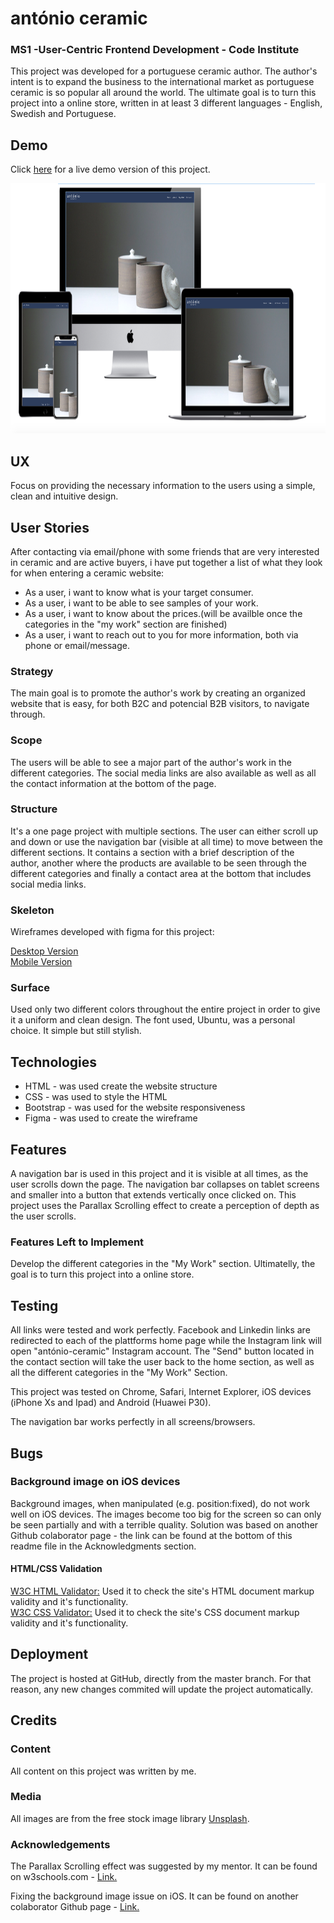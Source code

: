 # antónio ceramic

### MS1 -User-Centric Frontend Development - Code Institute

This project was developed for a portuguese ceramic author. The author's intent is to expand the business to the international market as portuguese ceramic is so popular all around the world. The ultimate goal is to turn this project into a online store, written in at least 3 different languages - English, Swedish and Portuguese.

## Demo

Click <a href="https://mendesfsweden.github.io/milestone-project1/">here</a> for a live demo version of this project.

<img src="assets/images/demo.png" width="1200" height="400">

## UX

Focus on providing the necessary information to the users using a simple, clean and intuitive design. 

## User Stories

After contacting via email/phone with some friends that are very interested in ceramic and are active buyers, i have put together a list of what they look for when entering a ceramic website:
<ul>
  <li>As a user, i want to know what is your target consumer.</li>
  <li>As a user, i want to be able to see samples of your work.</li>
  <li>As a user, i want to know about the prices.(will be availble once the categories in the "my work" section are finished)</li>
  <li>As a user, i want to reach out to you for more information, both via phone or email/message.</li>
</ul>

### Strategy

The main goal is to promote the author's work by creating an organized website that is easy, for both B2C and potencial B2B visitors, to navigate through. 

### Scope

The users will be able to see a major part of the author's work in the different categories. The social media links are also available as well as all the contact information at the bottom of the page.   

### Structure 

It's a one page project with multiple sections. The user can either scroll up and down or use the navigation bar (visible at all time) to move between the different sections. It contains a section with a brief description of the author, another where the products are available to be seen through the different categories and finally a contact area at the bottom that includes social media links.

### Skeleton

Wireframes developed with figma for this project:

<a href="https://github.com/mendesfsweden/milestone-project1/blob/master/assets/mockups/Desktop.pdf">Desktop Version</a><br>
<a href="https://github.com/mendesfsweden/milestone-project1/blob/master/assets/mockups/Mobile.pdf">Mobile Version</a>

### Surface

Used only two different colors throughout the entire project in order to give it a uniform and clean design. The font used, Ubuntu, was a personal choice. It simple but still stylish.  


## Technologies

<ul>
  <li>HTML - was used create the website structure</li>
  <li>CSS - was used to style the HTML</li>
  <li>Bootstrap - was used for the website responsiveness </li>
  <li>Figma - was used to create the wireframe</li>
</ul>

## Features

A navigation bar is used in this project and it is visible at all times, as the user scrolls down the page. The navigation bar collapses on tablet screens and smaller into a button that extends vertically once clicked on.
This project uses the Parallax Scrolling effect to create a perception of depth as the user scrolls.

### Features Left to Implement

Develop the different categories in the "My Work" section. Ultimatelly, the goal is to turn this project into a online store. 

## Testing

All links were tested and work perfectly. Facebook and Linkedin links are redirected to each of the plattforms home page while the Instagram link will open "antónio-ceramic" Instagram account. The "Send" button located in the contact section will take the user back to the home section, as well as all the different categories in the "My Work" Section.

This project was tested on Chrome, Safari, Internet Explorer, iOS devices (iPhone Xs and Ipad) and Android (Huawei P30). 

The navigation bar works perfectly in all screens/browsers.

## Bugs

### Background image on iOS devices

Background images, when manipulated (e.g. position:fixed), do not work well on iOS devices. The images become too big for the screen so  can only be seen partially and with a terrible quality. Solution was based on another Github colaborator page - the link can be found at the bottom of this readme file in the Acknowledgments section.

#### HTML/CSS Validation

<a href="https://validator.w3.org/" target="_blank">W3C HTML Validator:<a/> Used it to check the site's HTML document markup validity and it's functionality.<br> 
<a href="https://jigsaw.w3.org/css-validator/" target="_blank">W3C CSS Validator:<a/> Used it to check the site's CSS document markup validity and it's functionality. 

## Deployment

The project is hosted at GitHub, directly from the master branch. For that reason, any new changes commited will update the project automatically.  

## Credits

### Content

All content on this project was written by me.

### Media

All images are from the free stock image library <a href="https://unsplash.com" target="_blank">Unsplash</a>.

### Acknowledgements

The Parallax Scrolling effect was suggested by my mentor. It can be found on w3schools.com - <a href="https://www.w3schools.com/howto/howto_css_parallax.asp">Link.</a>

Fixing the background image issue on iOS. It can be found on another colaborator Github page - <a href="https://github.com/thesved/fixed-cover-background">Link.</a>



